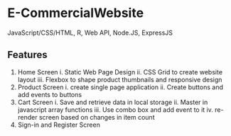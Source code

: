 # E-CommercialWebsite
JavaScript/CSS/HTML, R, Web API, Node.JS, ExpressJS

## Features
1. Home Screen
  i. Static Web Page Design
  ii. CSS Grid to create website layout
  iii. Flexbox to shape product thumbnails and responsive design
2. Product Screen
  i. create single page application
  ii. Create buttons and add events to buttons
3. Cart Screen
  i. Save and retrieve data in local storage
  ii. Master in javascript array functions
  iii. Use combo box and add event to it
  iv. re-render screen based on changes in item count
4. Sign-in and Register Screen
